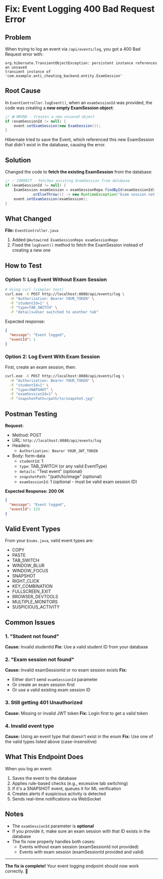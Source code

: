 # Fix: Event Logging 400 Bad Request Error

## Problem
When trying to log an event via `/api/events/log`, you got a 400 Bad Request error with:

```
org.hibernate.TransientObjectException: persistent instance references an unsaved 
transient instance of 'com.example.anti_cheating_backend.entity.ExamSession'
```

## Root Cause

In `EventController.logEvent()`, when an `examSessionId` was provided, the code was creating a **new empty ExamSession object**:

```java
// ❌ WRONG - Creates a new unsaved object
if (examSessionId != null) {
    event.setExamSession(new ExamSession());
}
```

Hibernate tried to save the Event, which referenced this new ExamSession that didn't exist in the database, causing the error.

## Solution

Changed the code to **fetch the existing ExamSession** from the database:

```java
// ✅ CORRECT - Fetches existing ExamSession from database
if (examSessionId != null) {
    ExamSession examSession = examSessionRepo.findById(examSessionId)
            .orElseThrow(() -> new RuntimeException("Exam session not found: " + examSessionId));
    event.setExamSession(examSession);
}
```

## What Changed

**File:** `EventController.java`

1. Added `@Autowired ExamSessionRepo examSessionRepo`
2. Fixed the `logEvent()` method to fetch the ExamSession instead of creating a new one

## How to Test

### Option 1: Log Event Without Exam Session
```bash
# Using curl (simpler test)
curl.exe -X POST http://localhost:8080/api/events/log \
  -H "Authorization: Bearer YOUR_TOKEN" \
  -F "studentId=1" \
  -F "type=TAB_SWITCH" \
  -F "details=User switched to another tab"
```

Expected response:
```json
{
  "message": "Event logged",
  "eventId": 1
}
```

### Option 2: Log Event With Exam Session
First, create an exam session, then:

```bash
curl.exe -X POST http://localhost:8080/api/events/log \
  -H "Authorization: Bearer YOUR_TOKEN" \
  -F "studentId=1" \
  -F "type=SNAPSHOT" \
  -F "examSessionId=1" \
  -F "snapshotPath=/path/to/snapshot.jpg"
```

## Postman Testing

**Request:**
- Method: POST
- URL: `http://localhost:8080/api/events/log`
- Headers: 
  - `Authorization: Bearer YOUR_JWT_TOKEN`
- Body: form-data
  - `studentId`: 1
  - `type`: TAB_SWITCH (or any valid EventType)
  - `details`: "Test event" (optional)
  - `snapshotPath`: "/path/to/image" (optional)
  - `examSessionId`: 1 (optional - must be valid exam session ID)

**Expected Response: 200 OK**
```json
{
  "message": "Event logged",
  "eventId": 123
}
```

## Valid Event Types

From your `Enums.java`, valid event types are:
- COPY
- PASTE
- TAB_SWITCH
- WINDOW_BLUR
- WINDOW_FOCUS
- SNAPSHOT
- RIGHT_CLICK
- KEY_COMBINATION
- FULLSCREEN_EXIT
- BROWSER_DEVTOOLS
- MULTIPLE_MONITORS
- SUSPICIOUS_ACTIVITY

## Common Issues

### 1. "Student not found"
**Cause:** Invalid studentId
**Fix:** Use a valid student ID from your database

### 2. "Exam session not found"
**Cause:** Invalid examSessionId or no exam session exists
**Fix:** 
- Either don't send `examSessionId` parameter
- Or create an exam session first
- Or use a valid existing exam session ID

### 3. Still getting 401 Unauthorized
**Cause:** Missing or invalid JWT token
**Fix:** Login first to get a valid token

### 4. Invalid event type
**Cause:** Using an event type that doesn't exist in the enum
**Fix:** Use one of the valid types listed above (case-insensitive)

## What This Endpoint Does

When you log an event:
1. Saves the event to the database
2. Applies rule-based checks (e.g., excessive tab switching)
3. If it's a SNAPSHOT event, queues it for ML verification
4. Creates alerts if suspicious activity is detected
5. Sends real-time notifications via WebSocket

## Notes

- The `examSessionId` parameter is **optional**
- If you provide it, make sure an exam session with that ID exists in the database
- The fix now properly handles both cases:
  - Events without exam session (examSessionId not provided)
  - Events with exam session (examSessionId provided and valid)

---

**The fix is complete!** Your event logging endpoint should now work correctly. 🎉
